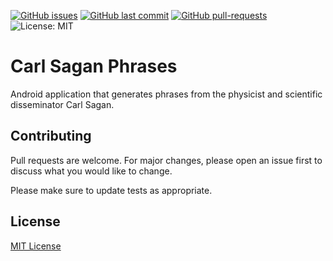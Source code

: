 [![GitHub issues](https://img.shields.io/github/issues-raw/thecarlosfilipe/carl-sagan-phrases.svg)](https://github.com/thecarlosfilipe/carl-sagan-phrases/issues)
[![GitHub last commit](https://img.shields.io/github/last-commit/thecarlosfilipe/carl-sagan-phrases.svg)](https://github.com/thecarlosfilipe/carl-sagan-phrases/commits/master)
[![GitHub pull-requests](https://img.shields.io/github/issues-pr/thecarlosfilipe/carl-sagan-phrases.svg)](https://GitHub.com/thecarlosfilipe/carl-sagan-phrases/pulls/)
![License: MIT](https://github.com/carlozfilipe/carl-sagan-phrases/blob/master/LICENSE)


# Carl Sagan Phrases

Android application that generates phrases from the physicist and scientific disseminator Carl Sagan.

## Contributing
Pull requests are welcome. For major changes, please open an issue first to discuss what you would like to change.

Please make sure to update tests as appropriate.

## License
[MIT License](https://choosealicense.com/licenses/mit/)
